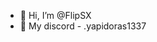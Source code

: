 - 👋 Hi, I’m @FlipSX
- 👀 My discord - .yapidoras1337

<!---
FlipSX/FlipSX is a ✨ special ✨ repository because its `README.md` (this file) appears on your GitHub profile.
You can click the Preview link to take a look at your changes.
--->

